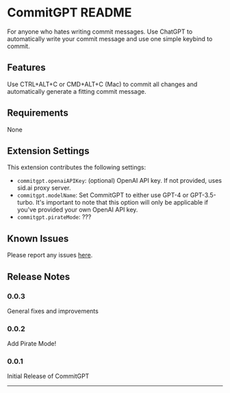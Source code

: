 # CommitGPT README

For anyone who hates writing commit messages. Use ChatGPT to automatically write your commit message and use one simple keybind to commit.

## Features

Use CTRL+ALT+C or CMD+ALT+C (Mac) to commit all changes and automatically generate a fitting commit message.

## Requirements

None

## Extension Settings

This extension contributes the following settings:

* `commitgpt.openaiAPIKey`: (optional) OpenAI API key. If not provided, uses sid.ai proxy server.
* `commitgpt.modelName`: Set CommitGPT to either use GPT-4 or GPT-3.5-turbo. It's important to note that this option will only be applicable if you've provided your own OpenAI API key.
* `commitgpt.pirateMode`: ???

## Known Issues

Please report any issues [here](https://github.com/sidhq/CommitGPT/issues).

## Release Notes

### 0.0.3

General fixes and improvements

### 0.0.2

Add Pirate Mode!

### 0.0.1

Initial Release of CommitGPT

---

